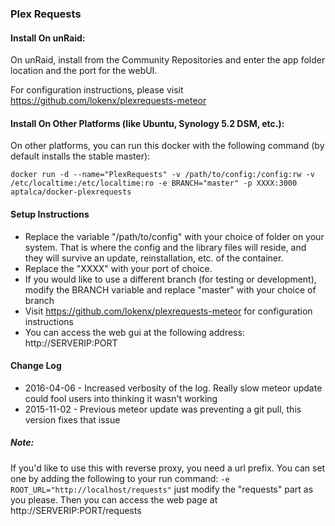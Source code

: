 ### Plex Requests 

#### Install On unRaid:

On unRaid, install from the Community Repositories and enter the app folder location and the port for the webUI.

For configuration instructions, please visit https://github.com/lokenx/plexrequests-meteor

#### Install On Other Platforms (like Ubuntu, Synology 5.2 DSM, etc.):

On other platforms, you can run this docker with the following command (by default installs the stable master):

```
docker run -d --name="PlexRequests" -v /path/to/config:/config:rw -v /etc/localtime:/etc/localtime:ro -e BRANCH="master" -p XXXX:3000 aptalca/docker-plexrequests
```

#### Setup Instructions
- Replace the variable "/path/to/config" with your choice of folder on your system. That is where the config and the library files will reside, and they will survive an update, reinstallation, etc. of the container.
- Replace the "XXXX" with your port of choice.
- If you would like to use a different branch (for testing or development), modify the BRANCH variable and replace "master" with your choice of branch
- Visit https://github.com/lokenx/plexrequests-meteor for configuration instructions
- You can access the web gui at the following address: http://SERVERIP:PORT

#### Change Log  
- 2016-04-06 - Increased verbosity of the log. Really slow meteor update could fool users into thinking it wasn't working
- 2015-11-02 - Previous meteor update was preventing a git pull, this version fixes that issue

##### Note:
If you'd like to use this with reverse proxy, you need a url prefix. You can set one by adding the following to your run command: `-e ROOT_URL="http://localhost/requests"` just modify the "requests" part as you please. Then you can access the web page at http://SERVERIP:PORT/requests
